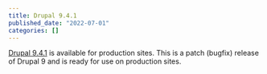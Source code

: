 ```yaml
---
title: Drupal 9.4.1
published_date: "2022-07-01"
categories: []
---
```

[Drupal 9.4.1](https://www.drupal.org/project/drupal/releases/9.4.1) is available for production sites. This is a patch (bugfix) release of Drupal 9 and is ready for use on production sites.
